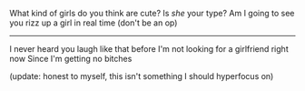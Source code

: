 
What kind of girls do you think are cute?
Is *she* your type?
Am I going to see you rizz up a girl in real time (don't be an op)

---

I never heard you laugh like that before
I'm not looking for a girlfriend right now
Since I'm getting no bitches

(update: honest to myself, this isn't something I should hyperfocus on)